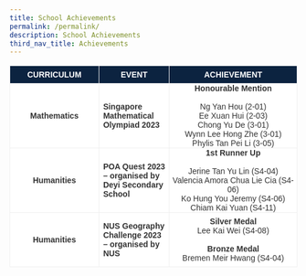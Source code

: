 ```yaml
---
title: School Achievements
permalink: /permalink/
description: School Achievements
third_nav_title: Achievements
---
```

<table class="tg" style="border-collapse:collapse;border-color:#aaa;border-spacing:0;margin:0px fixed">
<thead><tr><th style="background-color:#0c2340;border-color:#efefef;border-style:solid;border-width:1px;color:#fff;font-family:Arial, sans-serif;font-size:14px;font-weight:bold;overflow:hidden;padding:7px 30px;text-align:center;vertical-align:top;word-break:normal">CURRICULUM</th>
	
<th style="background-color:#0c2340;border-color:#efefef;border-style:solid;border-width:1px;color:#fff;font-family:Arial, sans-serif;font-size:14px;font-weight:bold;overflow:hidden;padding: 7px 7px;text-align:center;vertical-align:top;word-break:normal">EVENT</th>

<th style="background-color:#0c2340;border-color:#efefef;border-style:solid;border-width:1px;color:#fff;font-family:Arial, sans-serif;font-size:14px;font-weight:bold;overflow:hidden;padding:7px 60px;text-align:center;vertical-align:top;word-break:normal">ACHIEVEMENT</th>
</tr></thead><tbody>

<tr><td style="background-color:#fff;border-color:#efefef;border-style:solid;border-width:1px;color:#333;font-family:Arial, sans-serif;font-size:14px;overflow:hidden;padding:7px 7px;text-align:center;vertical-align:middle;word-break:normal"><span style="font-weight:bold">Mathematics</span></td>
<td style="background-color:#fff;border-color:#efefef;border-style:solid;border-width:1px;color:#333;font-family:Arial, sans-serif;font-size:14px;overflow:hidden;padding:7px 7px;text-align:left;vertical-align:middle;word-break:normal"><span style="font-weight:bold">Singapore Mathematical Olympiad 2023</span></td>
<td style="background-color:#fff;border-color:#efefef;border-style:solid;border-width:1px;color:#333;font-family:Arial, sans-serif;font-size:14px;overflow:hidden;padding:0px 0px;text-align:center;vertical-align:top;word-break:normal"><span style="font-weight:bold">Honourable Mention</span>
	<br><br>Ng Yan Hou (2-01)
	<br>Ee Xuan Hui (2-03)
	<br>Chong Yu De (3-01)
	<br>Wynn Lee Hong Zhe (3-01)
	<br>Phylis Tan Pei Li (3-05)
</td></tr><tr>
	
<td style="background-color:#fff;border-color:#efefef;border-style:solid;border-width:1px;color:#333;font-family:Arial, sans-serif;font-size:14px;font-weight:bold;overflow:hidden;padding:7px 7px;text-align:center;vertical-align:middle;word-break:normal">Humanities</td><td style="background-color:#fff;border-color:#efefef;border-style:solid;border-width:1px;color:#333;font-family:Arial, sans-serif;font-size:14px;font-weight:bold;overflow:hidden;padding:7px 7px;text-align:left;vertical-align:middle;word-break:normal">POA Quest 2023 – organised by Deyi Secondary School</td><td style="background-color:#fff;border-color:#efefef;border-style:solid;border-width:1px;color:#333;font-family:Arial, sans-serif;font-size:14px;overflow:hidden;padding:0px 0px;text-align:center;vertical-align:top;word-break:normal"><span style="font-weight:bold">1st Runner Up</span>
	<br><br>Jerine Tan Yu Lin (S4-04)
	<br>Valencia Amora Chua Lie Cia (S4-06)
	<br>Ko Hung You Jeremy (S4-06)
	<br>Chiam Kai Yuan (S4-11)	
</td></tr><tr>

<td style="background-color:#fff;border-color:#efefef;border-style:solid;border-width:1px;color:#333;font-family:Arial, sans-serif;font-size:14px;font-weight:bold;overflow:hidden;padding:7px 7px;text-align:center;vertical-align:middle;word-break:normal">Humanities</td><td style="background-color:#fff;border-color:#efefef;border-style:solid;border-width:1px;color:#333;font-family:Arial, sans-serif;font-size:14px;font-weight:bold;overflow:hidden;padding:7px 7px;text-align:left;vertical-align:middle;word-break:normal">NUS Geography Challenge 2023 – organised by NUS</td><td style="background-color:#fff;border-color:#efefef;border-style:solid;border-width:1px;color:#333;font-family:Arial, sans-serif;font-size:14px;font-weight:regular;overflow:hidden;padding:7px 7px;text-align:center;vertical-align:middle;word-break:normal"><b>Silver Medal</b>
	<br>Lee Kai Wei (S4-08)
	<br><br><b>Bronze Medal</b>
	<br>Bremen Meir Hwang (S4-04)
</td></tr></tbody></table>
